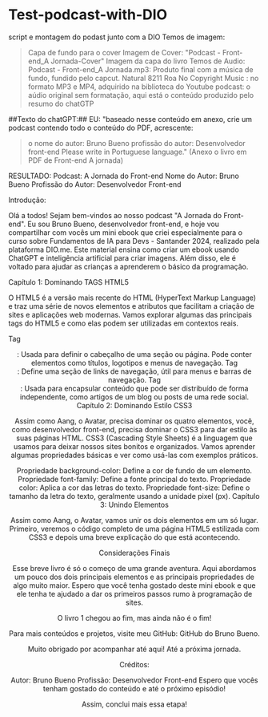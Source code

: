 # Test-podcast-with-DIO
script e montagem do podast junto com a DIO
Temos de imagem:
> Capa de fundo para o cover
> Imagem de Cover: "Podcast - Front-end_A Jornada-Cover"
> Imagem da capa do livro
Temos de Audio:
> Podcast - Front-end_A Jornada.mp3: Produto final com a música de fundo, fundido pelo capcut.
> Natural 8211 Roa No Copyright Music : no formato MP3 e MP4, adquirido na biblioteca do Youtube
> podcast: o aúdio original sem formatação, aqui está o conteúdo produzido pelo resumo do chatGTP

##Texto do chatGPT:##
EU:
"baseado nesse conteúdo em anexo, crie um podcast contendo todo o conteúdo do PDF, acrescente:
>o nome do autor: Bruno Bueno
>profissão do autor: Desenvolvedor front-end
Please write in Portuguese language."
(Anexo o livro em PDF de Front-end A jornada)

RESULTADO:
Podcast: A Jornada do Front-end
Nome do Autor: Bruno Bueno
Profissão do Autor: Desenvolvedor Front-end

Introdução:

Olá a todos! Sejam bem-vindos ao nosso podcast "A Jornada do Front-end". Eu sou Bruno Bueno, desenvolvedor front-end, e hoje vou compartilhar com vocês um mini ebook que criei especialmente para o curso sobre Fundamentos de IA para Devs - Santander 2024, realizado pela plataforma DIO.me. Este material ensina como criar um ebook usando ChatGPT e inteligência artificial para criar imagens. Além disso, ele é voltado para ajudar as crianças a aprenderem o básico da programação.

Capítulo 1: Dominando TAGS HTML5

O HTML5 é a versão mais recente do HTML (HyperText Markup Language) e traz uma série de novos elementos e atributos que facilitam a criação de sites e aplicações web modernas. Vamos explorar algumas das principais tags do HTML5 e como elas podem ser utilizadas em contextos reais.

Tag <header>: Usada para definir o cabeçalho de uma seção ou página. Pode conter elementos como títulos, logotipos e menus de navegação.
Tag <nav>: Define uma seção de links de navegação, útil para menus e barras de navegação.
Tag <article>: Usada para encapsular conteúdo que pode ser distribuído de forma independente, como artigos de um blog ou posts de uma rede social.
Capítulo 2: Dominando Estilo CSS3

Assim como Aang, o Avatar, precisa dominar os quatro elementos, você, como desenvolvedor front-end, precisa dominar o CSS3 para dar estilo às suas páginas HTML. CSS3 (Cascading Style Sheets) é a linguagem que usamos para deixar nossos sites bonitos e organizados. Vamos aprender algumas propriedades básicas e ver como usá-las com exemplos práticos.

Propriedade background-color: Define a cor de fundo de um elemento.
Propriedade font-family: Define a fonte principal do texto.
Propriedade color: Aplica a cor das letras do texto.
Propriedade font-size: Define o tamanho da letra do texto, geralmente usando a unidade pixel (px).
Capítulo 3: Unindo Elementos

Assim como Aang, o Avatar, vamos unir os dois elementos em um só lugar. Primeiro, veremos o código completo de uma página HTML5 estilizada com CSS3 e depois uma breve explicação do que está acontecendo.

Considerações Finais

Esse breve livro é só o começo de uma grande aventura. Aqui abordamos um pouco dos dois principais elementos e as principais propriedades de algo muito maior. Espero que você tenha gostado deste mini ebook e que ele tenha te ajudado a dar os primeiros passos rumo à programação de sites.

O livro 1 chegou ao fim, mas ainda não é o fim!

Para mais conteúdos e projetos, visite meu GitHub: GitHub do Bruno Bueno.

Muito obrigado por acompanhar até aqui! Até a próxima jornada.

Créditos:

Autor: Bruno Bueno
Profissão: Desenvolvedor Front-end
Espero que vocês tenham gostado do conteúdo e até o próximo episódio!

Assim, conclui mais essa etapa!
